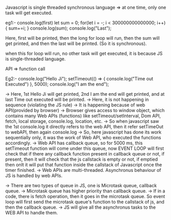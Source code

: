 Javascript is single threaded synchronous language => at one time, only one task will get executed.

eg1:- 
console.log(first)
let sum = 0;
for(let i = -; i < 300000000000000; i++)
{
    sum+=i;
}
console.log(sum);
console.log("Last");

Here, first will be printed, then the long for loop will run, then the sum will get printed, and then the last will be printed. (So it is synchronous).

when this for loop will run, no other task will get executed, it is because JS is single-threaded language.


API => function call


Eg2:-
console.log("Hello Ji");
setTimeout(() => {
    console.log("Time out Executed")
}, 5000);
console.log("I am the end");

-> Here, 1st Hello Ji will get printed, 2nd I am the end will get printed, and at last Time out executed will be printed.
-> Here, it is not happening in sequence (violating the JS rule)
-> It is happening because of web API(provided by browser)
-> Browser gives access to window object, which contains many Web APIs (functions) like setTimeout/setInterval, Dom API, fetch, local storage, console.log, location, etc.
-> So when javascript saw the 1st console.log it directly refers to the web API, then it refer setTimeOut to webAPI, then again console.log
-> So, here javascript has done its work sequentially only, it was the work of Web API, who executed the functions accordingly.
-> Web API has callback queue, so for 5000 ms, this setTimeout function will come under this queue, now EVENT LOOP will first check that if there any callback function present in callback queue or not, if present, then it will check that the js callstack is empty or not, if emptied then onlt it will put that function inside the callstack of Javascript once the timer finished.
-> Web APIs are multi-threaded. Asynchronus behaviour of JS is handled by web APIs.

-> There are two types of queue in JS, one is Microtask queue, callback queue.
-> Microtask queue has higher priority than callback queue.
-> If in a code, there is fetch operation, then it goes in the microtask queue. So event loop will first send the microtask queue's function to the callstack of js, and then the callback queue.
-> JS will give all the asynchronus tasks to the WEB API to handle them.





